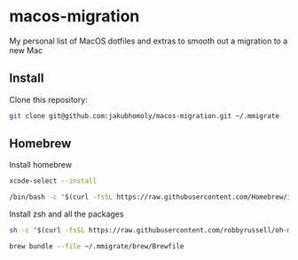# macos-migration
My personal list of MacOS dotfiles and extras to smooth out a migration to a new Mac

## Install

Clone this repository:

```bash
git clone git@github.com:jakubhomoly/macos-migration.git ~/.mmigrate
```

## Homebrew

Install homebrew

```bash
xcode-select --install

/bin/bash -c "$(curl -fsSL https://raw.githubusercontent.com/Homebrew/install/master/install.sh)"
```

Install zsh and all the packages

```bash
sh -c "$(curl -fsSL https://raw.githubusercontent.com/robbyrussell/oh-my-zsh/master/tools/install.sh)"

brew bundle --file ~/.mmigrate/brew/Brewfile
```

